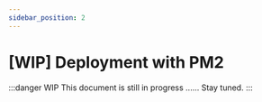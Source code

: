 ```yaml
---
sidebar_position: 2
---
```


# [WIP] Deployment with PM2

:::danger WIP
This document is still in progress ...... Stay tuned.
:::
